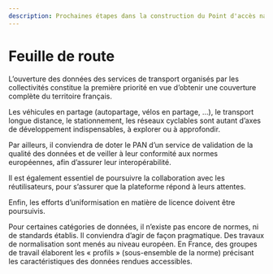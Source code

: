 ```yaml
---
description: Prochaines étapes dans la construction du Point d'accès national français.
---
```


# Feuille de route

L’ouverture des données des services de transport organisés par les collectivités constitue la première priorité en vue d’obtenir une couverture complète du territoire français.

Les véhicules en partage \(autopartage, vélos en partage, …\), le transport longue distance, le stationnement, les réseaux cyclables sont autant d’axes de développement indispensables, à explorer ou à approfondir.

Par ailleurs, il conviendra de doter le PAN d’un service de validation de la qualité des données et de veiller à leur conformité aux normes européennes, afin d’assurer leur interopérabilité.

Il est également essentiel de poursuivre la collaboration avec les réutilisateurs, pour s’assurer que la plateforme répond à leurs attentes.

Enfin, les efforts d’uniformisation en matière de licence doivent être poursuivis.

Pour certaines catégories de données, il n’existe pas encore de normes, ni de standards établis. Il conviendra d’agir de façon pragmatique. Des travaux de normalisation sont menés au niveau européen. En France, des groupes de travail élaborent les « profils » \(sous-ensemble de la norme\) précisant les caractéristiques des données rendues accessibles.

